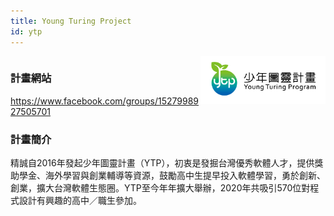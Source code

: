 ```yaml
---
title: Young Turing Project
id: ytp
---
```


<div style="position: relative; overflow: hidden;">
<img src="/ytp_01.jpg" alt="YTP Logo" style="float: right; width: 25%; min-width: 200px;"> 

### 計畫網站

https://www.facebook.com/groups/1527998927505701

### 計畫簡介

精誠自2016年發起少年圖靈計畫（YTP），初衷是發掘台灣優秀軟體人才，提供獎助學金、海外學習與創業輔導等資源，鼓勵高中生提早投入軟體學習，勇於創新、創業，擴大台灣軟體生態圈。YTP至今年年擴大舉辦，2020年共吸引570位對程式設計有興趣的高中／職生參加。

</div>
